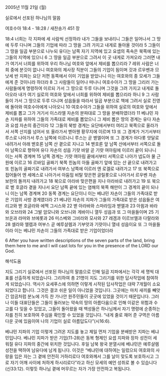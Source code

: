 2005년 11월 21일 (월)

실로에서 선포된 하나님의 말씀



여호수아 18:4 - 18:28 / 새찬송가 451 장


18:4 너희는 각 지파에 세 사람씩 선정하라 내가 그들을 보내리니 그들은 일어나서 그 땅에 두루 다니며 그들의 기업에 따라 그 땅을 그려 가지고 내게로 돌아올 것이라 5 그들이 그 땅을 일곱 부분으로 나누되 유다는 남쪽 자기 지역에 있고 요셉의 족속은 북쪽에 있는 그들의 지역에 있으니 6 그 땅을 일곱 부분으로 그려서 이 곳 내게로 가져오라 그러면 내가 여기서 너희를 위하여 우리 하나님 여호와 앞에서 제비를 뽑으리라 7 레위 사람은 너희 중에 분깃이 없나니 여호와의 제사장 직분이 그들의 기업이 됨이며 갓과 르우벤과 므낫세 반 지파는 요단 저편 동쪽에서 이미 기업을 받았나니 이는 여호와의 종 모세가 그들에게 준 것이니라 하더라 8 그 사람들이 일어나 떠나니 여호수아가 그 땅을 그리러 가는 사람들에게 명령하여 이르되 가서 그 땅으로 두루 다니며 그것을 그려 가지고 내게로 돌아오라 내가 여기 실로의 여호와 앞에서 너희를 위하여 제비를 뽑으리라 하니 9 그 사람들이 가서 그 땅으로 두루 다니며 성읍들을 따라서 일곱 부분으로 책에 그려서 실로 진영에 돌아와 여호수아에게 나아오니 10 여호수아가 그들을 위하여 실로의 여호와 앞에서 제비를 뽑고 그가 거기서 이스라엘 자손의 분파대로 그 땅을 분배하였더라 11 베냐민 자손 지파를 위하여 그들의 가족대로 제비를 뽑았으니 그 제비 뽑은 땅의 경계는 유다 자손과 요셉 자손의 중간이라 12 그들의 북방 경계는 요단에서부터 여리고 북쪽으로 올라가서 서쪽 산지를 넘어서 또 올라가서 벧아웬 황무지에 이르며 13 또 그 경계가 거기서부터 루스로 나아가서 루스 남쪽에 이르나니 루스는 곧 벧엘이며 또 그 경계가 아다롯 앗달로 내려가서 아래 벧호론 남쪽 산 곁으로 지나고 14 벧호론 앞 남쪽 산에서부터 서쪽으로 돌아 남쪽으로 향하여 유다 자손의 성읍 기럇 바알 곧 기럇 여아림에 이르러 끝이 되나니 이는 서쪽 경계며 15 남쪽 경계는 기럇 여아림 끝에서부터 서쪽으로 나아가 넵도아 물 근원에 이르고 16 르바임 골짜기 북쪽 힌놈의 아들 골짜기 앞에 있는 산 끝으로 내려가고 또 힌놈의 골짜기로 내려가서 여부스 남쪽에 이르러 엔 로겔로 내려가고 17 또 북쪽으로 접어들어 엔 세메스로 나아가서 아둠밈 비탈 맞은편 글릴롯으로 나아가서 르우벤 자손 보한의 돌까지 내려가고 18 북으로 아라바 맞은편을 지나 아라바로 내려가고 19 또 북으로 벧 호글라 곁을 지나서 요단 남쪽 끝에 있는 염해의 북쪽 해만이 그 경계의 끝이 되나니 이는 남쪽 경계며 20 동쪽 경계는 요단이니 이는 베냐민 자손이 그들의 가족대로 받은 기업의 사방 경계였더라 21 베냐민 자손의 지파가 그들의 가족대로 받은 성읍들은 여리고와 벧 호글라와 에멕 그시스와 22 벧 아라바와 스마라임과 벧엘과 23 아윔과 바라와 오브라와 24 그발 암모니와 오브니와 게바이니 열두 성읍과 또 그 마을들이며 25 기브온과 라마와 브에롯과 26 미스베와 그비라와 모사와 27 레겜과 이르브엘과 다랄라와 28 셀라와 엘렙과 여부스 곧 예루살렘과 기부앗과 기럇이니 열네 성읍이요 또 그 마을들이라 이는 베냐민 자손이 그들의 가족대로 받은 기업이었더라 

6 After you have written descriptions of the seven parts of the land, bring them here to me and I will cast lots for you in the presence of the LORD our God.

해석도움





지도 그리기 
실로에서 선포된 하나님의 말씀으로 인해 일곱 지파에서는 각각 세 명씩 대표를 선출하게 되었습니다. 그리하여 총 21명이 지도 그리기를 위한 답사작업에 참여하게 되었습니다. 역사가 요세푸스에 의하면 이렇게 시작된 답사작업은 대략 7개월이 소요되었다고 합니다. 그것은 결코 쉬운 일이 아니었을 것입니다. 그곳에는 마치 새끼를 빼앗긴 암곰처럼 분노에 가득 찬 가나안 원주민들이 곳곳에 있었을 것이기 때문입니다. 그러나 이들 대표단들은 그들이 둘러보는 약속의 땅의 아름다움으로 인해 이같은 위험과 수고를 다 잊을 수 있었고, 그들이 돌아왔을 때 백성들은 하나님께서 자기 명령에 순종하는 자를 친히 보호하여 주심을 확인할 수 있었을 것입니다. “내게 줄로 재어 준 구역은 아름다운 곳에 있음이여 나의 기업이 실로 아름답도다”(시16:6). 

베냐민 지파의 기업 
이렇게 그려온 지도를 놓고 제일 먼저 기업을 분배받은 지파는 베냐민입니다. 베냐민 지파가 받은 기업(11-28)은 동복 형제인 요셉 지파와 장차 성전이 세워질 유다 지파의 중간에 위치한 것입니다. 후일 남북 왕국 분열시에 베냐민은 예루살렘 성전을 택하여 남유다에 남게 됩니다. 이것은 “베냐민에 대하여는 일렀으되 여호와의 사랑을 입은 자는 그 곁에 안전히 거하리로다 여호와께서 그를 날이 맞도록 보호하시고 그로 자기 어깨 사이에 처하게 하시리로다”라고 하신 모세의 예언 성취로 볼 수 있습니다(신33:12). 이렇듯 하나님 곁에 머무르는 자가 가장 안전하고 복됩니다.